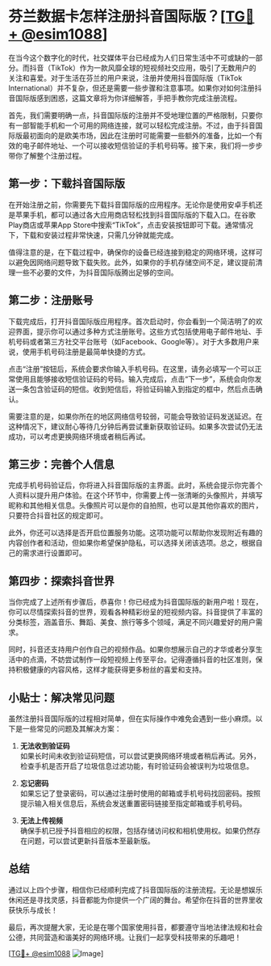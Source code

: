 # 芬兰数据卡怎样注册抖音国际版？[[TG💪+ @esim1088](https://t.me/s/esim1088)]

在当今这个数字化的时代，社交媒体平台已经成为人们日常生活中不可或缺的一部分。而抖音（TikTok）作为一款风靡全球的短视频社交应用，吸引了无数用户的关注和喜爱。对于生活在芬兰的用户来说，注册并使用抖音国际版（TikTok International）并不复杂，但还是需要一些步骤和注意事项。如果你对如何注册抖音国际版感到困惑，这篇文章将为你详细解答，手把手教你完成注册流程。

首先，我们需要明确一点，抖音国际版的注册并不受地理位置的严格限制，只要你有一部智能手机和一个可用的网络连接，就可以轻松完成注册。不过，由于抖音国际版最初面向的是欧美市场，因此在注册时可能需要一些额外的准备，比如一个有效的电子邮件地址、一个可以接收短信验证的手机号码等。接下来，我们将一步步带你了解整个注册过程。

## 第一步：下载抖音国际版

在开始注册之前，你需要先下载抖音国际版的应用程序。无论你是使用安卓手机还是苹果手机，都可以通过各大应用商店轻松找到抖音国际版的下载入口。在谷歌Play商店或苹果App Store中搜索“TikTok”，点击安装按钮即可下载。通常情况下，下载和安装过程非常快速，只需几分钟就能完成。

值得注意的是，在下载过程中，确保你的设备已经连接到稳定的网络环境，这样可以避免因网络问题导致下载失败。此外，如果你的手机存储空间不足，建议提前清理一些不必要的文件，为抖音国际版腾出足够的空间。

## 第二步：注册账号

下载完成后，打开抖音国际版应用程序。首次启动时，你会看到一个简洁明了的欢迎界面，提示你可以通过多种方式注册账号。这些方式包括使用电子邮件地址、手机号码或者第三方社交平台账号（如Facebook、Google等）。对于大多数用户来说，使用手机号码注册是最简单快捷的方式。

点击“注册”按钮后，系统会要求你输入手机号码。在这里，请务必填写一个可以正常使用且能够接收短信验证码的号码。输入完成后，点击“下一步”，系统会向你发送一条包含验证码的短信。收到短信后，将验证码输入到指定的框中，然后点击确认。

需要注意的是，如果你所在的地区网络信号较弱，可能会导致验证码发送延迟。在这种情况下，建议耐心等待几分钟后再尝试重新获取验证码。如果多次尝试仍无法成功，可以考虑更换网络环境或者稍后再试。

## 第三步：完善个人信息

完成手机号码验证后，你将进入抖音国际版的主界面。此时，系统会提示你完善个人资料以提升用户体验。在这个环节中，你需要上传一张清晰的头像照片，并填写昵称和其他相关信息。头像照片可以是你的自拍照，也可以是其他你喜欢的图片，只要符合抖音社区的规定即可。

此外，你还可以选择是否开启位置服务功能。这项功能可以帮助你发现附近有趣的内容创作者和活动，但如果你希望保护隐私，可以选择关闭该选项。总之，根据自己的需求进行设置即可。

## 第四步：探索抖音世界

当你完成了上述所有步骤后，恭喜你！你已经成为抖音国际版的新用户啦！现在，你可以尽情探索抖音的世界，观看各种精彩纷呈的短视频内容。抖音提供了丰富的分类标签，涵盖音乐、舞蹈、美食、旅行等多个领域，满足不同兴趣爱好的用户需求。

同时，抖音还支持用户创作自己的视频作品。如果你想展示自己的才华或者分享生活中的点滴，不妨尝试制作一段短视频上传至平台。记得遵循抖音的社区准则，保持积极健康的内容风格，这样才能获得更多粉丝的喜爱和支持。

## 小贴士：解决常见问题

虽然注册抖音国际版的过程相对简单，但在实际操作中难免会遇到一些小麻烦。以下是一些常见的问题及其解决方案：

1. **无法收到验证码**  
   如果长时间未收到验证码短信，可以尝试更换网络环境或者稍后再试。另外，检查手机是否开启了垃圾信息过滤功能，有时验证码会被误判为垃圾信息。

2. **忘记密码**  
   如果忘记了登录密码，可以通过注册时使用的邮箱或手机号码找回密码。按照提示输入相关信息后，系统会发送重置密码链接至指定邮箱或手机号码。

3. **无法上传视频**  
   确保手机已授予抖音相应的权限，包括存储访问权和相机使用权。如果仍然存在问题，可以尝试更新抖音版本至最新版。

## 总结

通过以上四个步骤，相信你已经顺利完成了抖音国际版的注册流程。无论是想娱乐休闲还是寻找灵感，抖音都能为你提供一个广阔的舞台。希望你在抖音的世界里收获快乐与成长！

最后，再次提醒大家，无论是在哪个国家使用抖音，都要遵守当地法律法规和社会公德，共同营造和谐美好的网络环境。让我们一起享受科技带来的乐趣吧！

[[TG💪+ @esim1088](https://t.me/s/esim1088) ![Image](https://i.postimg.cc/4NQfJmqS/Snipaste-2025-05-13-00-14-12.png)]